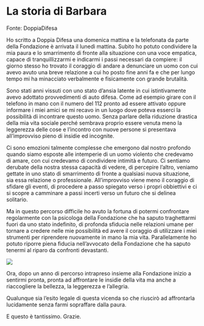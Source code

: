 # La storia di Barbara
<span class="bold primary">Fonte: DoppiaDifesa</span>

Ho scritto a Doppia Difesa una domenica mattina e la telefonata da parte della Fondazione è arrivata il lunedì mattina. Subito ho potuto condividere la mia paura e lo smarrimento di fronte alla situazione con una voce empatica, capace di tranquillizzarmi e indicarmi i passi necessari da compiere: il giorno stesso ho trovato il coraggio di andare a denunciare un uomo con cui avevo avuto una breve relazione a cui ho posto fine anni fa e che per lungo tempo mi ha minacciato verbalmente e fisicamente con grande brutalità.

Sono stati anni vissuti con uno stato d’ansia latente in cui istintivamente avevo adottato provvedimenti di auto difesa. Come ad esempio girare con il telefono in mano con il numero del 112 pronto ad essere attivato oppure informare i miei amici se mi recavo in un luogo dove poteva esserci la possibilità di incontrare questo uomo. Senza parlare della riduzione drastica della mia vita sociale perché sembrava proprio essere venuta meno la leggerezza delle cose e l’incontro con nuove persone si presentava all’improvviso pieno di insidie ed incognite.

Ci sono emozioni talmente complesse che emergono dal nostro profondo quando siamo esposte alle intemperie di un uomo violento che credevamo di amare, con cui credevamo di condividere intimità e futuro. Ci sentiamo derubate della nostra stessa capacità di vedere, di percepire l’altro, veniamo gettate in uno stato di smarrimento di fronte a qualsiasi nuova situazione, sia essa relazione o professionale. All’improvviso viene meno il coraggio di sfidare gli eventi, di procedere a passo spiegato verso i propri obbiettivi e ci si scopre a camminare a passi incerti verso un futuro che si delinea solitario.

Ma in questo percorso difficile ho avuto la fortuna di potermi confrontare regolarmente con la psicologa della Fondazione che ha saputo traghettarmi fuori da uno stato indefinito, di profonda sfiducia nelle relazioni umane per tornare a credere nelle mie possibilità ed avere il coraggio di utilizzare i miei strumenti per riprendere nuovamente in mano la mia vita.
Parallelamente ho potuto riporre piena fiducia nell’avvocato della Fondazione che ha saputo tenermi al riparo da confronti devastanti.

![](https://www.doppiadifesa.it/wp-content/uploads/2018/05/storie.jpg)

Ora, dopo un anno di percorso intrapreso insieme alla Fondazione inizio a sentirmi pronta, pronta ad affrontare le insidie della vita ma anche a riaccogliere la bellezza, la leggerezza e l’allegria.

Qualunque sia l’esito legale di questa vicenda so che riuscirò ad affrontarla lucidamente senza farmi sopraffare dalla paura.

E questo è tantissimo.
Grazie.